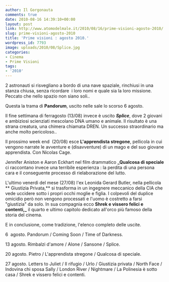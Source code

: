 ```yaml
---
author: Il Gorgonauta
comments: true
date: 2010-08-16 14:39:10+00:00
layout: post
link: http://www.atomodelmale.it/2010/08/16/prime-visioni-agosto-2010/
slug: prime-visioni-agosto-2010
title: 'Prime visioni : agosto 2010.'
wordpress_id: 7793
image: uploads/2010/08/Splice.jpg
categories:
- Cinema
- Prime Visioni
tags:
- '2010'
---
```



2 astronauti si risvegliano a bordo di  una nave spaziale, rinchiusi in una stanza chiusa, senza ricordare  i  loro nomi e quale sia la loro missione. Peccato che nello spazio non  siano soli..

Questa la trama di **Pandorum**, uscito nelle sale lo scorso 6 agosto.

Il fine settimana di ferragosto (13/08) invece è uscito **_Splice_**,  dove 2 giovani e ambiziosi scienziati mescolano DNA umano e animale. Il  risultato è una strana creatura, una chimera chiamata DREN. Un successo  straordinario ma anche molto pericoloso..

Il prossimo week end  (20/08) esce **L'apprendista stregone**, pellicola in cui vengono narrate le avventure e (disavventure) di un mago e del suo giovane apprendista. Con Nicolas Cage.

Jennifer Aniston e Aaron Eckhart nel film drammatico **_Qualcosa di speciale** ci raccontano invece una terribile esperienza : la perdita di una persona cara e il conseguente processo di rielaborazione del lutto.

L'ultimo venerdì del mese (27/08) l'ex Leonida Gerard Butler, nella pellicola ** Giustizia Privata,** si trasforma in un ingegnere meccanico della CIA che vede uccidere sotto i propri occhi moglie e figlia. I colpevoli del duplice omicidio però non vengono processati e l'uomo è costretto a farsi "giustizia" da solo. In sua compagnia ecco **Shrek e vissero felici e contenti,_** il quarto e ultimo capitolo dedicato all'orco più famoso della storia del cinema.

E in conclusione, come tradizione, l'elenco completo delle uscite.

6  agosto. Pandorum / Coming Soon / Time of Darkness.

13 agosto. Rimbalzi d'amore / Alone / Sansone / Splice.

20 agosto. Pietro / L'apprendista stregone / Qualcosa di speciale.

27 agosto. Letters to Juliet / Il rifugio / Urlo / Giustizia privata /  North Face / Indovina chi sposa Sally / London River / Nightmare / La  Polinesia è sotto casa / Shrek e vissero felici e contenti.
